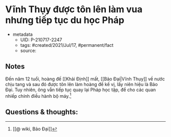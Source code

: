 # Vĩnh Thụy được tôn lên làm vua nhưng tiếp tục du học Pháp

- metadata
	- UID: P-210717-2247
	- tags: #created/2021/Jul/17, #permanent/fact 
	- source: 

## Notes
Đến năm 12 tuổi, hoàng đế [[Khải Định]] mất, [[Bảo Đại|Vĩnh Thụy]] về nước chịu tang và sau đó được tôn lên làm hoàng đế kế vị, lấy niên hiệu là Bảo Đại. Tuy nhiên, ông vẫn tiếp tục quay lại Pháp học tập, để cho các quan nhiếp chính điều hành bộ máy.[^wiki]

## Questions & thoughts:

[^wiki]:[[@ wiki, Bảo Đại]]